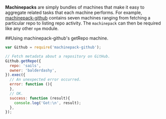 **Machinepacks** are simply bundles of machines that make it easy to aggregate related tasks that each machine performs.  For example, [machinepack-github](http://node-machine.org/machinepack-github) contains seven machines ranging from fetching a particular repo to listing repo activity.  The `machinepack` can then be required like any other `npm` module.
    
##Using machinepack-github's getRepo machine.
```javascript
var Github = require('machinepack-github');

// Fetch metadata about a repository on GitHub.
Github.getRepo({
  repo: 'sails',
  owner: 'balderdashy',
}).exec({
  // An unexpected error occurred.
  error: function (){
  },
  // OK.
  success: function (result){
    console.log('Got:\n', result);
  },
});
```
